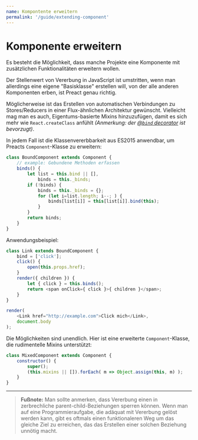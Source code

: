 ```yaml
---
name: Kompontente erweitern
permalink: '/guide/extending-component'
---
```


# Komponente erweitern

Es besteht die Möglichkeit, dass manche Projekte eine Komponente mit zusätzlichen Funktionalitäten erweitern wollen.

Der Stellenwert von Vererbung in JavaScript ist umstritten, wenn man allerdings eine eigene "Basisklasse" erstellen will, von der alle anderen Komponenten erben, ist Preact genau richtig.

Möglicherweise ist das Erstellen von automatischen Verbindungen zu Stores/Reducers in einer Flux-ähnlichen Architektur gewünscht. Vielleicht mag man es auch, Eigentums-basierte Mixins hinzuzufügen, damit es sich mehr wie `React.createClass` anfühlt _(Anmerkung: der [@`bind` decorator](https://github.com/developit/decko#bind) ist bevorzugt)_.

In jedem Fall ist die Klassenvererbbarkeit aus ES2015 anwendbar, um Preacts `Component`-Klasse zu erweitern:

```js
class BoundComponent extends Component {
    // example: Gebundene Methoden erfassen
    binds() {
        let list = this.bind || [],
            binds = this._binds;
        if (!binds) {
            binds = this._binds = {};
            for (let i=list.length; i--; ) {
                binds[list[i]] = this[list[i]].bind(this);
            }
        }
        return binds;
    }
}
```

Anwendungsbeispiel:

```js
class Link extends BoundComponent {
    bind = ['click'];
    click() {
        open(this.props.href);
    }
    render({ children }) {
        let { click } = this.binds();
        return <span onClick={ click }>{ children }</span>;
    }
}

render(
    <Link href="http://example.com">Click mich</Link>,
    document.body
);
```


Die Möglichkeiten sind unendlich. Hier ist eine erweiterte `Component`-Klasse, die rudimentelle Mixins unterstützt:

```js
class MixedComponent extends Component {
    constructor() {
        super();
        (this.mixins || []).forEach( m => Object.assign(this, m) );
    }
}
```

---

> **Fußnote:** Man sollte anmerken, dass Vererbung einen in zerbrechliche parent-child-Beziehungen sperren können. Wenn man auf eine Programmieraufgabe, die adäquat mit Vererbung gelöst werden kann, gibt es oftmals einen funktionaleren Weg um das gleiche Ziel zu erreichen, das das Erstellen einer solchen Beziehung unnötig macht.

